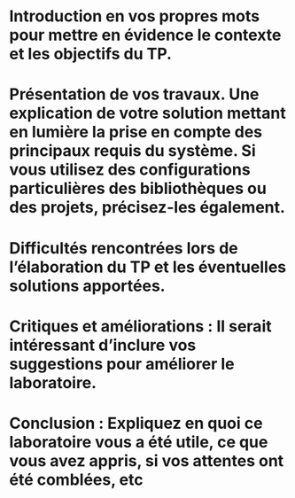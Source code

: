 # Introduction en vos propres mots pour mettre en évidence le contexte et les objectifs du TP.

# Présentation de vos travaux. Une explication de votre solution mettant en lumière la prise en compte des principaux requis du système. Si vous utilisez des configurations particulières des bibliothèques ou des projets, précisez-les également.

# Difficultés rencontrées lors de l’élaboration du TP et les éventuelles solutions apportées.

# Critiques et améliorations : Il serait intéressant d’inclure vos suggestions pour améliorer le laboratoire.

# Conclusion : Expliquez en quoi ce laboratoire vous a été utile, ce que vous avez appris, si vos attentes ont été comblées, etc


